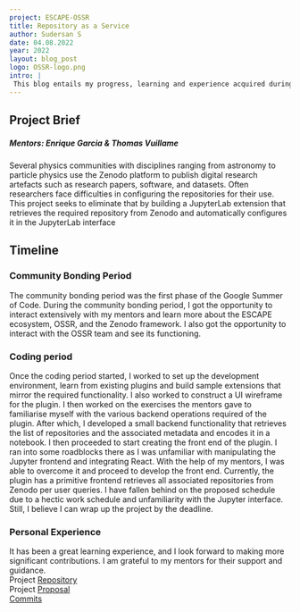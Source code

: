 ```yaml
---
project: ESCAPE-OSSR
title: Repository as a Service
author: Sudersan S
date: 04.08.2022
year: 2022
layout: blog_post
logo: OSSR-logo.png
intro: |
 This blog entails my progress, learning and experience acquired during the GSoC period.
---
```


## Project Brief
##### Mentors: Enrique Garcia & Thomas Vuillame

Several physics communities with disciplines ranging from astronomy to particle physics use the Zenodo platform to publish digital research artefacts such as research papers, software, and datasets. Often researchers face difficulties in configuring the repositories for their use. This project seeks to eliminate that by building a JupyterLab extension that retrieves the required repository from Zenodo and automatically configures it in the JupyterLab interface


## Timeline

### Community Bonding Period

The community bonding period was the first phase of the Google Summer of Code. During the community bonding period, I got the opportunity to interact extensively with my mentors and learn more about the ESCAPE ecosystem, OSSR, and the Zenodo framework. I also got the opportunity to interact with the OSSR team and see its functioning. 

### Coding period

Once the coding period started, I worked to set up the development environment, learn from existing plugins and build 
sample extensions that mirror the required functionality. I also worked to construct a UI wireframe for the plugin. I then worked on the exercises the mentors gave to familiarise myself with the various backend operations required of the plugin. After which, I developed a small backend functionality that retrieves the list of repositories and the associated metadata and encodes it in a notebook. I then proceeded to start creating the front end of the plugin. I ran into some roadblocks there as I was unfamiliar with manipulating the Jupyter frontend and integrating React. With the help of my mentors, I was able to overcome it and proceed to develop the front end. Currently, the plugin has a primitive frontend retrieves all associated repositories from Zenodo per user queries. I have fallen behind on the proposed schedule due to a hectic work schedule and unfamiliarity with the Jupyter interface. Still, I believe I can wrap up the project by the deadline.

### Personal Experience

It has been a great learning experience, and I look forward to making more significant contributions. I am grateful to my mentors for their support and guidance. <br />
Project [Repository](https://gitlab.in2p3.fr/escape2020/wp3/ossr-jupyterlab-extension) <br />
Project [Proposal](https://hepsoftwarefoundation.org/gsoc/2022/proposal_ESCAPE-repository-as-a-service.html) <br />
[Commits](https://gitlab.in2p3.fr/escape2020/wp3/ossr-jupyterlab-extension/-/commits/master)


